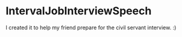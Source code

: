 # IntervalJobInterviewSpeech

I created it to help my friend prepare for the civil servant interview. :)
